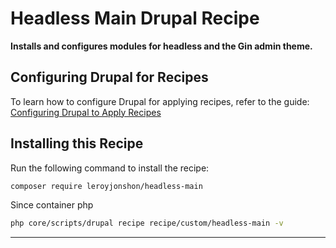 # Headless Main Drupal Recipe

**Installs and configures modules for headless and the Gin admin theme.**

## Configuring Drupal for Recipes

To learn how to configure Drupal for applying recipes, refer to the guide:
[Configuring Drupal to Apply Recipes](https://www.drupal.org/files/issues/2023-10-01/Configuring%20Drupal%20to%20Apply%20Recipes.md)


## Installing this Recipe

Run the following command to install the recipe:

```bash
composer require leroyjonshon/headless-main
```

Since container php
```bash
php core/scripts/drupal recipe recipe/custom/headless-main -v
```
---
